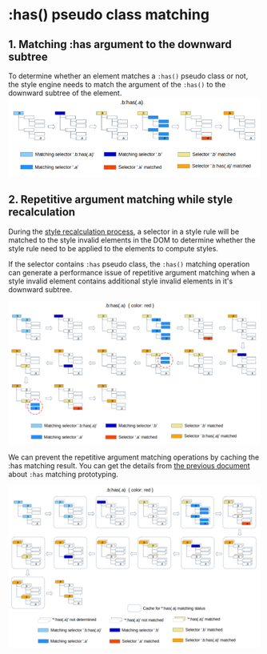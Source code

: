 # :has() pseudo class matching

## 1. Matching :has argument to the downward subtree

To determine whether an element matches a `:has()` pseudo class or not, the style engine needs to match the argument of the `:has()` to the downward subtree of the element.
![match has pseudo class](images/matching-has-pseudo-class.png)

## 2. Repetitive argument matching while style recalculation

During the [style recalculation process](blink-css-style-invalidation.md#2-the-style-invalidation-and-style-recalculation), a selector in a style rule will be matched to the style invalid elements in the DOM to determine whether the style rule need to be applied to the elements to compute styles.

If the selector contains `:has` pseudo class, the `:has()` matching operation can generate a performance issue of repetitive argument matching when a style invalid element contains additional style invalid elements in it's downward subtree.

![Repetitive argument matching while style recalculation](images/repetitive-argument-matching-while-style-recalculation.png)

We can prevent the repetitive argument matching operations by caching the :has matching result. You can get the details from [the previous document](https://docs.google.com/document/d/1pk9rGRoxZ-axaf9OEeQ0Wk7SBebhpC-WUIw1-czmxt0/edit#heading=h.d6oztpar5hb8) about `:has` matching prototyping.

![Caching :has matching result to prevent repetitive matching](images/caching-has-matching-result-to-prevent-repetitive-matching.png)
